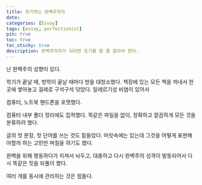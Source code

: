 ```yaml
---
title: 포기하는 완벽주의자
date: 
categories: [Essay]
tags: [essay, perfectionist]
pin: true
toc: true
toc_sticky: true
description: 완벽주의자가 되려면 포기를 할 줄 알아야 한다.
---
```


난 완벽주의 성향이 있다.

학기가 끝날 때, 방학이 끝날 때마다 방을 대청소했다. 책장에 있는 모든 책을 꺼내서 한 곳에 쌓아놓고 걸레로 구석구석 닦았다. 알레르기성 비염이 있어서

컴퓨터, 노트북 핸드폰을 포맷했다.

컴퓨터 내부 폴더 정리에도 집착했다. 똑같은 파일을 없이, 정확하고 깔끔하게 모든 것을 분류하려 했다.

글의 첫 문장, 첫 단어를 쓰는 것도 힘들었다. 머릿속에는 있는데 그것을 어떻게 표현해야할까 하는 고민만 며칠을 하기도 했다.

완벽을 위해 행동하다가 지쳐서 놔두고, 대충하고 다시 완벽주의 성격이 발동되어서 다시 똑같은 짓을 되풀이 했다.

여러 개를 동시에 관리하는 것은 힘들다.
